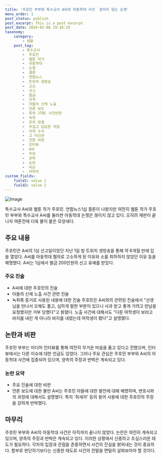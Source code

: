 ```yaml
---
title: '주호민 부부와 특수교사 A씨의 아동학대 사건  끊이지 않는 논쟁'
menu_order: 1
post_status: publish
post_excerpt: This is a post excerpt
post_date: 2024-02-08 19:16:19
taxonomy:
    category:
        - 생활
    post_tag:
        - 특수교사
        -  주호민
        -  웹툰 작가
        -  아동학대
        -  논쟁
        -  결론
        -  연합뉴스
        -  트위치 생방송
        -  고소
        -  선고
        -  벌금
        -  선처
        -  아들의 신체 노출
        -  언론 보도
        -  특히 JTBC 사건반장
        -  녹취
        -  유죄 판결
        -  무겁고 답답한 마음
        -  마약 수사
        -  고 이선균
        -  언론 비판
        -  인터뷰
        -  A씨
        -  주장
        -  반박
        -  논란
        -  비난
        -  마무리
custom_fields:
    field1: value 1
    field2: value 2
---
```


![Image](https://imgnews.pstatic.net/image/079/2024/02/08/0003862239_001_20240208161406483.jpg?type=w647)

특수교사 A씨와 웹툰 작가 주호민. 연합뉴스1심 결론이 나왔지만 여전히 웹툰 작가 주호민 부부와 특수교사 A씨를 둘러싼 아동학대 논쟁은 끊이지 않고 있다. 오히려 재판이 끝나자 여론전에 더욱 불이 붙은 모양새다.
## 주요 내용
주호민은 A씨의 1심 선고일이었던 지난 1일 밤 트위치 생방송을 통해 약 6개월 만에 입을 열었다. A씨를 아동학대 혐의로 고소하게 된 이유와 소를 취하하지 않았던 이유 등을 해명했다. A씨는 1심에서 벌금 200만원의 선고 유예를 받았다.
### 주요 진술
- A씨에 대한 주호민의 진술
- 아들의 신체 노출 사건 관련 진술
- 녹취록 증거로 사용된 내용에 대한 진술
주호민은 A씨와의 관련된 진술에서 "선생님을 만나서 오해도 풀고, 심하게 말한 부분이 있으니 사과 받고 좋게 가려고 만남을 요청했지만 거부 당했다"고 밝혔다. 노출 사건에 대해서도 "다른 여학생이 보라고 바지를 내린 게 아니라 바지를 내렸는데 여학생이 봤다"고 설명했다.
## 논란과 비판
주호민 부부는 미디어 인터뷰를 통해 여전히 무거운 마음을 품고 있다고 전했으며, 인터뷰에서는 다른 이슈에 대한 언급도 있었다. 그러나 주요 관심은 주호민 부부와 A씨의 아동학대 사건에 집중되어 있으며, 양측의 주장과 반박은 계속되고 있다.
### 논란 요약
- 주요 진술에 대한 비판
- 언론 보도에 대한 불만
A씨는 주호민 아들에 대한 발언에 대해 해명하며, 변호사와의 과정에 대해서도 설명했다. 특히 '쥐새끼' 등의 용어 사용에 대한 주호민의 주장을 강하게 반박했다.
## 마무리
주호민 부부와 A씨의 아동학대 사건은 아직까지 끝나지 않았다. 논란은 여전히 계속되고 있으며, 양측의 주장과 반박은 계속되고 있다. 이러한 상황에서 신중하고 조심스러운 태도가 필요하다. 각자의 입장과 관점을 존중하면서 사건의 진실을 밝혀내는 것이 중요하다. 함부로 판단하기보다는 신중한 태도로 사건의 전말을 면밀히 살펴보아야 할 것이다.
